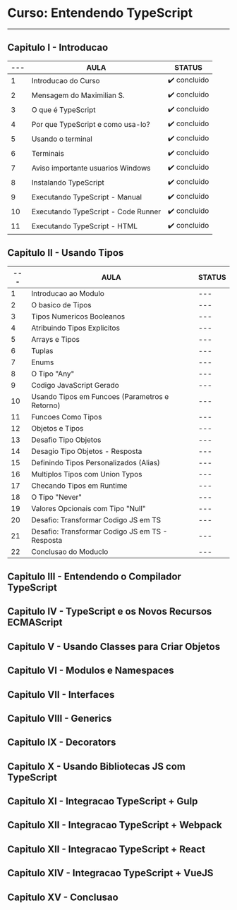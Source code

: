 # Curso: Entendendo TypeScript
---

## Capitulo I - Introducao

| --- | AULA | STATUS |
| --- | --- | --- |
| 1 | Introducao do Curso | ✔️ concluido |
| 2 | Mensagem do Maximilian S. | ✔️ concluido |
| 3 | O que é TypeScript | ✔️ concluido |
| 4 | Por que TypeScript e como usa-lo? | ✔️ concluido |
| 5 | Usando o terminal | ✔️ concluido |
| 6 | Terminais | ✔️ concluido |
| 7 | Aviso importante usuarios Windows | ✔️ concluido |
| 8 | Instalando TypeScript | ✔️ concluido |
| 9 | Executando TypeScript - Manual | ✔️ concluido |
| 10 | Executando TypeScript - Code Runner | ✔️ concluido |
| 11 | Executando TypeScript - HTML | ✔️ concluido |


## Capitulo II - Usando Tipos
| --- | AULA | STATUS |
| --- | --- | --- |
| 1 | Introducao ao Modulo | --- |
| 2 | O basico de Tipos | --- |
| 3 | Tipos Numericos Booleanos | --- |
| 4 | Atribuindo Tipos Explicitos | --- |
| 5 | Arrays e Tipos | --- |
| 6 | Tuplas | --- |
| 7 | Enums | --- |
| 8 | O Tipo "Any" | --- |
| 9 | Codigo JavaScript Gerado | --- |
| 10 | Usando Tipos em Funcoes (Parametros e Retorno) | --- |
| 11 | Funcoes Como Tipos | --- |
| 12 | Objetos e Tipos | --- |
| 13 | Desafio Tipo Objetos | --- |
| 14 | Desagio Tipo Objetos - Resposta | --- |
| 15 | Definindo Tipos Personalizados (Alias) | --- |
| 16 | Multiplos Tipos com Union Typos | --- |
| 17 | Checando Tipos em Runtime | --- |
| 18 | O Tipo "Never" | --- |
| 19 | Valores Opcionais com Tipo "Null" | --- |
| 20 | Desafio: Transformar Codigo JS em TS | --- |
| 21 | Desafio: Transformar Codigo JS em TS - Resposta | --- |
| 22 | Conclusao do Moduclo | --- |

## Capitulo III - Entendendo o Compilador TypeScript

## Capitulo IV - TypeScript e os Novos Recursos ECMAScript

## Capitulo V - Usando Classes para Criar Objetos

## Capitulo VI - Modulos e Namespaces

## Capitulo VII - Interfaces

## Capitulo VIII - Generics

## Capitulo IX - Decorators

## Capitulo X - Usando Bibliotecas JS com TypeScript

## Capitulo XI - Integracao TypeScript + Gulp

## Capitulo XII - Integracao TypeScript + Webpack

## Capitulo XII - Integracao TypeScript + React

## Capitulo XIV - Integracao TypeScript + VueJS

## Capitulo XV - Conclusao